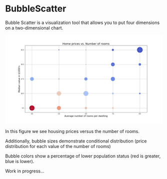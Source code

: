 # BubbleScatter

Bubble Scatter is a visualization tool that allows you to put four dimensions on a two-dimensional chart.

![Example](demo.png?raw=true)

In this figure we see housing prices versus the number of rooms.

Additionally, bubble sizes demonstrate conditional distribution (price distribution for each value of the number of rooms)

Bubble colors show a percentage of lower population status (red is greater, blue is lower).

Work in progress...